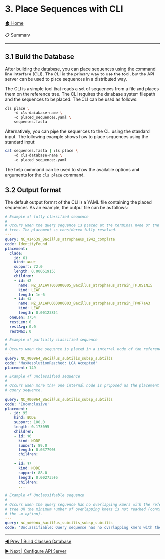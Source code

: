 # 3. Place Sequences with CLI

[🏠 Home](/README.md)

[📋 Summary](/docs/README.md)

---

## 3.1 Build the Database

After building the database, you can place sequences using the command line
interface (CLI). The CLI is the primary way to use the tool, but the API server
can be used to place sequences in a distributed way.

The CLI is a simple tool that reads a set of sequences from a file and places
them on the reference tree. The CLI requires the database system filepath and
the sequences to be placed. The CLI can be used as follows:

```bash
cls place \ 
    -d cls-database-name \ 
    -o placed_sequences.yaml \ 
    sequences.fasta
```

Alternatively, you can pipe the sequences to the CLI using the standard input.
The following example shows how to place sequences using the standard input:

```bash
cat sequences.fasta | cls place \ 
    -d cls-database-name \ 
    -o placed_sequences.yaml
```

The help command can be used to show the available options and arguments for the
`cls place` command.

## 3.2 Output format

The default output format of the CLI is a YAML file containing the placed
sequences. As an example, the output file can be as follows:

```yaml
# Example of fully classified sequence
#
# Occurs when the query sequence is placed at the terminal node of the reference
# tree. The placement is considered fully resolved.
---
query: NC_014639_Bacillus_atrophaeus_1942_complete
code: IdentityFound
placement:
  clade:
    id: 61
    kind: NODE
    support: 72.0
    length: 0.000619153
    children:
    - id: 62
      name: NZ_JALAVT010000005_Bacillus_atrophaeus_strain_TP10S1NI5
      kind: LEAF
      length: 1e-6
    - id: 63
      name: NZ_JALAPU010000003_Bacillus_atrophaeus_strain_TP8F7aA3
      kind: LEAF
      length: 0.00123804
  oneLen: 3754
  restLen: 0
  restAvg: 0.0
  restMax: 0

# Example of partially classified sequence
#
# Occurs when the sequence is placed in a internal node of the reference tree.
---
query: NC_000964_Bacillus_subtilis_subsp_subtilis
code: 'MaxResolutionReached: LCA Accepted'
placement: 149

# Example of unclassified sequence
#
# Occurs when more than one internal node is proposed as the placement of the
# query sequence.
---
query: NC_000964_Bacillus_subtilis_subsp_subtilis
code: 'Inconclusive'
placement:
  - id: 95
    kind: NODE
    support: 100.0
    length: 0.173095
    children:
    - id: 96
      kind: NODE
      support: 89.0
      length: 0.0377908
      children:
      ...
    - id: 97
      kind: NODE
      support: 88.0
      length: 0.00273586
      children:
      ...

# Example of Unclassifiable sequence
#
# Occurs when the query sequence has no overlapping kmers with the reference
# tree OR the minimum number of overlapping kmers is not reached (controlled by 
# the -m option).
---
query: NC_000964_Bacillus_subtilis_subsp_subtilis
code: 'Unclassifiable: Query sequence has no overlapping kmers with the reference tree'
```

---

[◀️ Prev | Build Classeq Database](/docs/book/02-build-db.md)

[▶️ Next | Configure API Server](/docs/book/04-configure-api-server.md)
